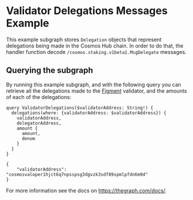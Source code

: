 # Validator Delegations Messages Example

This example subgraph stores `Delegation` objects that represent delegations being made in the Cosmos Hub chain. In order to do that, the handler function decode `/cosmos.staking.v1beta1.MsgDelegate` messages.

## Querying the subgraph

By running this example subgraph, and with the following query you can retrieve all the delegations made to the [Figment](https://atomscan.com/validators/cosmosvaloper1hjct6q7npsspsg3dgvzk3sdf89spmlpfdn6m9d) validator, and the amounts of each of the delegations:

```
query ValidatorDelegations($validatorAddress: String!) {
  delegations(where: {validatorAddress: $validatorAddress}) {
    validatorAddress,
    delegatorAddress,
    amount {
      amount,
      denom
    }
  }
}
```
```
{
    "validatorAddress": "cosmosvaloper1hjct6q7npsspsg3dgvzk3sdf89spmlpfdn6m9d"
}
```
For more information see the docs on https://thegraph.com/docs/.
